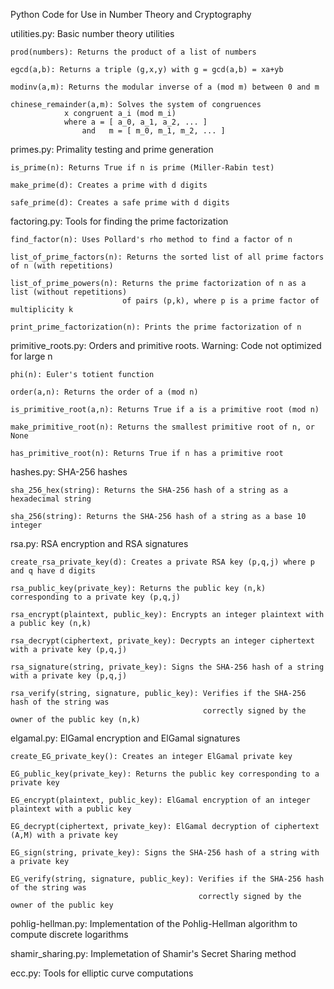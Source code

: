 Python Code for Use in Number Theory and Cryptography 


utilities.py: Basic number theory utilities

    prod(numbers): Returns the product of a list of numbers

    egcd(a,b): Returns a triple (g,x,y) with g = gcd(a,b) = xa+yb

    modinv(a,m): Returns the modular inverse of a (mod m) between 0 and m

    chinese_remainder(a,m): Solves the system of congruences 
                x congruent a_i (mod m_i)
                where a = [ a_0, a_1, a_2, ... ]
                    and   m = [ m_0, m_1, m_2, ... ] 
                    

primes.py: Primality testing and prime generation

    is_prime(n): Returns True if n is prime (Miller-Rabin test)
    
    make_prime(d): Creates a prime with d digits

    safe_prime(d): Creates a safe prime with d digits


factoring.py: Tools for finding the prime factorization

    find_factor(n): Uses Pollard's rho method to find a factor of n

    list_of_prime_factors(n): Returns the sorted list of all prime factors of n (with repetitions)

    list_of_prime_powers(n): Returns the prime factorization of n as a list (without repetitions)
                             of pairs (p,k), where p is a prime factor of multiplicity k

    print_prime_factorization(n): Prints the prime factorization of n


primitive_roots.py: Orders and primitive roots. Warning: Code not optimized for large n

    phi(n): Euler's totient function
    
    order(a,n): Returns the order of a (mod n)

    is_primitive_root(a,n): Returns True if a is a primitive root (mod n)

    make_primitive_root(n): Returns the smallest primitive root of n, or None

    has_primitive_root(n): Returns True if n has a primitive root


hashes.py: SHA-256 hashes

    sha_256_hex(string): Returns the SHA-256 hash of a string as a hexadecimal string  

    sha_256(string): Returns the SHA-256 hash of a string as a base 10 integer


rsa.py: RSA encryption and RSA signatures

    create_rsa_private_key(d): Creates a private RSA key (p,q,j) where p and q have d digits

    rsa_public_key(private_key): Returns the public key (n,k) corresponding to a private key (p,q,j)
    
    rsa_encrypt(plaintext, public_key): Encrypts an integer plaintext with a public key (n,k)
    
    rsa_decrypt(ciphertext, private_key): Decrypts an integer ciphertext with a private key (p,q,j)
    
    rsa_signature(string, private_key): Signs the SHA-256 hash of a string with a private key (p,q,j)
    
    rsa_verify(string, signature, public_key): Verifies if the SHA-256 hash of the string was
                                               correctly signed by the owner of the public key (n,k)


elgamal.py: ElGamal encryption and ElGamal signatures

    create_EG_private_key(): Creates an integer ElGamal private key
    
    EG_public_key(private_key): Returns the public key corresponding to a private key

    EG_encrypt(plaintext, public_key): ElGamal encryption of an integer plaintext with a public key
    
    EG_decrypt(ciphertext, private_key): ElGamal decryption of ciphertext (A,M) with a private key

    EG_sign(string, private_key): Signs the SHA-256 hash of a string with a private key
    
    EG_verify(string, signature, public_key): Verifies if the SHA-256 hash of the string was
                                              correctly signed by the owner of the public key


pohlig-hellman.py: Implementation of the Pohlig-Hellman algorithm to compute discrete logarithms


shamir_sharing.py: Implemetation of Shamir's Secret Sharing method


ecc.py: Tools for elliptic curve computations
